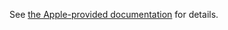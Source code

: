 See [the Apple-provided documentation](https://developer.apple.com/library/mac/documentation/Miscellaneous/Reference/UTIRef/Articles/System-DeclaredUniformTypeIdentifiers.html) for details.
